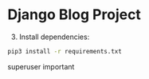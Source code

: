 # Django Blog Project



3. Install dependencies:
```bash
pip3 install -r requirements.txt
```

superuser important
